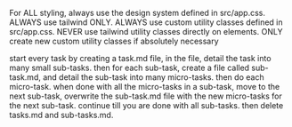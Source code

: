 For ALL styling, always use the design system defined in src/app.css. ALWAYS use tailwind ONLY. ALWAYS use custom utility classes defined in src/app.css. NEVER use tailwind utility classes directly on elements. ONLY create new custom utility classes if absolutely necessary

start every task by creating a task.md file, in the file, detail the task into many small sub-tasks. then for each sub-task, create a file called sub-task.md, and detail the sub-task into many micro-tasks. then do each micro-task. when done with all the micro-tasks in a sub-task, move to the next sub-task, overwrite the sub-task.md file with the new micro-tasks for the next sub-task. continue till you are done with all sub-tasks. then delete tasks.md and sub-tasks.md.